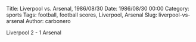 Title: Liverpool vs. Arsenal, 1986/08/30
Date: 1986/08/30 00:00
Category: sports
Tags: football, football scores, Liverpool, Arsenal
Slug: liverpool-vs-arsenal
Author: carbonero


Liverpool 2 - 1 Arsenal
